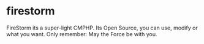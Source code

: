 # firestorm
FireStorm its a super-light CMPHP.  Its Open Source,  you can use, modify or what you want.  Only remember: May the Force be with you.
